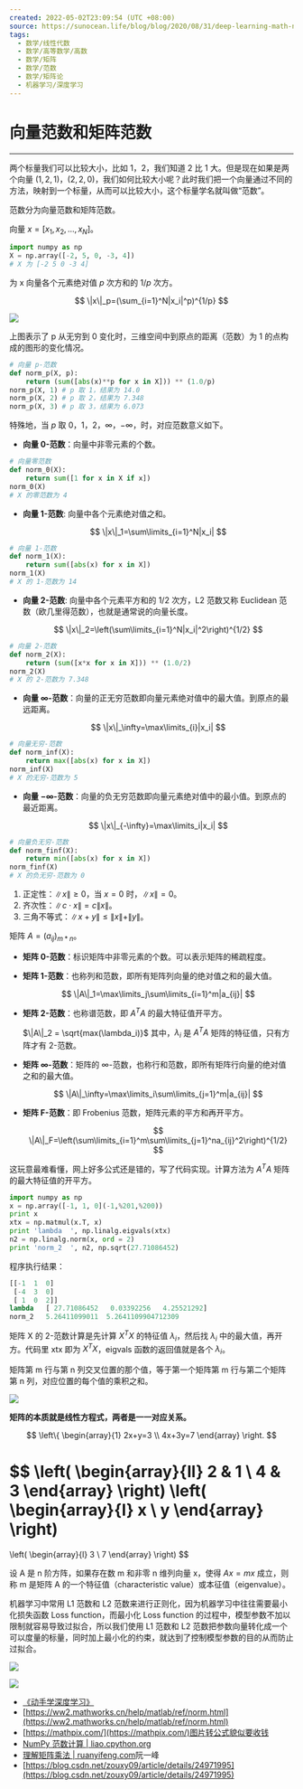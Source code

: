```yaml
---
created: 2022-05-02T23:09:54 (UTC +08:00)
source: https://sunocean.life/blog/blog/2020/08/31/deep-learning-math-norm
tags:
  - 数学/线性代数
  - 数学/高等数学/高数
  - 数学/矩阵
  - 数学/范数
  - 数学/矩阵论
  - 机器学习/深度学习
---
```


# 向量范数和矩阵范数

---
两个标量我们可以比较大小，比如 1，2，我们知道 2 比 1 大。但是现在如果是两个向量 $(1,2,1)$，$(2,2,0)$，我们如何比较大小呢？此时我们把一个向量通过不同的方法，映射到一个标量，从而可以比较大小，这个标量学名就叫做“范数”。

范数分为向量范数和矩阵范数。

向量 $x=[x_1,x_2,...,x_N]$。

```python
import numpy as np
X = np.array([-2, 5, 0, -3, 4])
# X 为 [-2 5 0 -3 4]
```

为 x 向量各个元素绝对值 $p$ 次方和的 $1/p$ 次方。

$$
\|x\|_p=(\sum_{i=1}^N|x_i|^p)^{1/p}
$$

![](向量范数和矩阵范数-w.jpeg)

上图表示了 p 从无穷到 0 变化时，三维空间中到原点的距离（范数）为 1 的点构成的图形的变化情况。

```python
# 向量 p-范数
def norm_p(X, p):
    return (sum([abs(x)**p for x in X])) ** (1.0/p)
norm_p(X, 1) # p 取 1，结果为 14.0
norm_p(X, 2) # p 取 2，结果为 7.348
norm_p(X, 3) # p 取 3，结果为 6.073
```

特殊地，当 $p$ 取 0，1，2，$\infty$，$-\infty$，时，对应范数意义如下。

- **向量 0-范数**：向量中非零元素的个数。

```python
# 向量零范数
def norm_0(X):
    return sum([1 for x in X if x])
norm_0(X)
# X 的零范数为 4
```

- **向量 1-范数**: 向量中各个元素绝对值之和。

    $$
    \|x\|_1=\sum\limits_{i=1}^N|x_i|
    $$

```python
# 向量 1-范数
def norm_1(X):
    return sum([abs(x) for x in X])
norm_1(X)
# X 的 1-范数为 14
```

- **向量 2-范数**: 向量中各个元素平方和的 $1/2$ 次方，L2 范数又称 Euclidean 范数（欧几里得范数），也就是通常说的向量长度。

    $$
    \|x\|_2=\left(\sum\limits_{i=1}^N|x_i|^2\right)^{1/2}
    $$

```python
# 向量 2-范数
def norm_2(X):
    return (sum([x*x for x in X])) ** (1.0/2)
norm_2(X)
# X 的 2-范数为 7.348
```

- **向量 $\infty$\-范数**：向量的正无穷范数即向量元素绝对值中的最大值。到原点的最远距离。

    $$
    \|x\|_\infty=\max\limits_{i}|x_i|
    $$

```python
# 向量无穷-范数
def norm_inf(X):
    return max([abs(x) for x in X])
norm_inf(X)
# X 的无穷-范数为 5
```

- **向量 $-\infty$\-范数**：向量的负无穷范数即向量元素绝对值中的最小值。到原点的最近距离。

    $$
    \|x\|_{-\infty}=\max\limits_i|x_i|
    $$

```python
# 向量负无穷-范数
def norm_finf(X):
    return min([abs(x) for x in X])
norm_finf(X)
# X 的负无穷-范数为 0
```

1. 正定性：$\|x\|\geq0$，当 $x=0$ 时，$\|x\|=0$。
2. 齐次性：$\|c\cdot x\| = c \|x\|$。
3. 三角不等式：$\|x+y\|\leq \|x\|+\|y\|$。

矩阵 $A=(a_{ij})_{m\ast n}$。

- **矩阵 0-范数**：标识矩阵中非零元素的个数。可以表示矩阵的稀疏程度。

- **矩阵 1-范数**：也称列和范数，即所有矩阵列向量的绝对值之和的最大值。

    $$
    \|A\|_1=\max\limits_j\sum\limits_{i=1}^m|a_{ij}|
    $$

- **矩阵 2-范数**：也称谱范数，即 $A^TA$ 的最大特征值开平方。

    $\|A\|_2 = \sqrt{max(\lambda_i)}$ 其中，$\lambda_i$ 是 $A^TA$ 矩阵的特征值，只有方阵才有 2-范数。

- **矩阵 $\infty$\-范数**：矩阵的 $\infty$\-范数，也称行和范数，即所有矩阵行向量的绝对值之和的最大值。

    $$
    \|A\|_\infty=\max\limits_i\sum\limits_{j=1}^m|a_{ij}|
    $$

- **矩阵 F-范数**：即 Frobenius 范数，矩阵元素的平方和再开平方。

    $$
    \|A\|_F=\left(\sum\limits_{i=1}^m\sum\limits_{j=1}^na_{ij}^2\right)^{1/2}
    $$

这玩意最难看懂，网上好多公式还是错的，写了代码实现。计算方法为 $A^TA$ 矩阵的最大特征值的开平方。

```python
import numpy as np
x = np.array([-1, 1, 0](-1,%201,%200))
print x
xtx = np.matmul(x.T, x)
print 'lambda  ', np.linalg.eigvals(xtx)
n2 = np.linalg.norm(x, ord = 2)
print 'norm_2  ', n2, np.sqrt(27.71086452)
```

程序执行结果：

```python
[[-1  1  0]
 [-4  3  0]
 [ 1  0  2]]
lambda   [ 27.71086452   0.03392256   4.25521292]
norm_2   5.26411099011  5.2641109904712309
```

矩阵 X 的 2-范数计算是先计算 $X^TX$ 的特征值 $\lambda_i$，然后找 $\lambda_i$ 中的最大值，再开方。代码里 xtx 即为 $X^TX$，eigvals 函数的返回值就是各个 $\lambda_i$。

矩阵第 m 行与第 n 列交叉位置的那个值，等于第一个矩阵第 m 行与第二个矩阵第 n 列，对应位置的每个值的乘积之和。

![](向量范数和矩阵范数-bg2015090105.gif)

**矩阵的本质就是线性方程式，两者是一一对应关系。**

$$
\left\{
    \begin{array}{1}
        2x+y=3 \\
        4x+3y=7
    \end{array}
\right.
$$

$$
\left(
    \begin{array}{ll}
        2 & 1 \\
        4 & 3
    \end{array}
\right)
\left(
    \begin{array}{l}
        x \\
        y
    \end{array}
\right)
=
\left(
    \begin{array}{l}
        3 \\
        7
    \end{array}
\right)
$$

设 A 是 n 阶方阵，如果存在数 m 和非零 n 维列向量 x，使得 $Ax=mx$ 成立，则称 m 是矩阵 A 的一个特征值（characteristic value）或本征值（eigenvalue）。

机器学习中常用 L1 范数和 L2 范数来进行正则化，因为机器学习中往往需要最小化损失函数 Loss function，而最小化 Loss function 的过程中，模型参数不加以限制就容易导致过拟合，所以我们使用 L1 范数和 L2 范数把参数向量转化成一个可以度量的标量，同时加上最小化的约束，就达到了控制模型参数的目的从而防止过拟合。

![](向量范数和矩阵范数-20140504122353812.png)

![](向量范数和矩阵范数-20140504122410234.png)

- [《动手学深度学习》](http://zh.gluon.ai/)
- [https://ww2.mathworks.cn/help/matlab/ref/norm.html](https://ww2.mathworks.cn/help/matlab/ref/norm.html)
- [https://mathpix.com/](https://mathpix.com/)图片转公式貌似要收钱
- [NumPy 范数计算 | liao.cpython.org](http://liao.cpython.org/numpy11/)
- [理解矩阵乘法 | ruanyifeng.com](http://www.ruanyifeng.com/blog/2015/09/matrix-multiplication.html)阮一峰
- [https://blog.csdn.net/zouxy09/article/details/24971995](https://blog.csdn.net/zouxy09/article/details/24971995)
